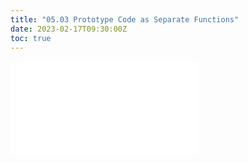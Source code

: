```yaml
---
title: "05.03 Prototype Code as Separate Functions"
date: 2023-02-17T09:30:00Z
toc: true
---
```


![Link to included file content](../../../../arduino/separate-code-into-functions.md)
